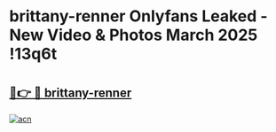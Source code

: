 # brittany-renner Onlyfans Leaked - New Video & Photos March 2025 !13q6t

# <h2><a href="https://3gz1eq.iuczelnia.edu.pl?title=brittany-renner&ref=13q6t">🔗👉 🔴 brittany-renner</a></h2>

[![acn](https://github.com/user-attachments/assets/0f9c940e-d8b0-45ae-aac7-cd30a18b3e1c)](https://3gz1eq.iuczelnia.edu.pl?title=brittany-renner&ref=13q6t)

